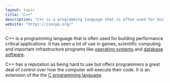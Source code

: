 ```yaml
---
layout: topic
title: "C++"
description: "C++ is a programming language that is often used for building performance critical applications."
website: "https://isocpp.org/"
---
```


C++ is a programming language that is often used for building performance critical applications. It has seen a lot of use in games, scientific computing and important infrastructure programs like [operating systems](operating-system) and [database software](database).

C++ has a reputation as being hard to use but offers programmers a great deal of control over how the computer will execute their code. It is an extension of the the [C programming language](c).

